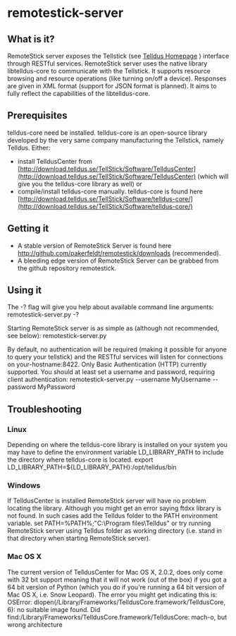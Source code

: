 # remotestick-server

## What is it?
RemoteStick server exposes the Tellstick
(see [Telldus Homepage](http://www.telldus.se) ) interface through RESTful
services. RemoteStick server uses the native library libtelldus-core to
communicate with the Tellstick. It supports resource browsing and resource
operations (like turning on/off a device). Responses are given in XML format
(support for JSON format is planned). It aims to fully reflect the capabilities
of the libtelldus-core.

## Prerequisites
telldus-core need be installed. telldus-core is an open-source library developed
by the very same company manufacturing the Tellstick, namely Telldus.
Either:

 * install TelldusCenter from
 [http://download.telldus.se/TellStick/Software/TelldusCenter](http://download.telldus.se/TellStick/Software/TelldusCenter)
 (which will give you the telldus-core library as well) or 
 * compile/install telldus-core manually. telldus-core is found here
 [http://download.telldus.se/TellStick/Software/telldus-core/](http://download.telldus.se/TellStick/Software/telldus-core/)

## Getting it

 * A stable version of RemoteStick Server is found here
 http://github.com/pakerfeldt/remotestick/downloads (recommended).
 * A bleeding edge version of RemoteStick Server can be grabbed from the github
 repository remotestick.

## Using it
The -? flag will give you help about available command line arguments:
    remotestick-server.py -?

Starting RemoteStick server is as simple as (although not recommended, see
below):
    remotestick-server.py

By default, no authentication will be required (making it possible for anyone to
query your tellstick) and the RESTful services will listen for connections on
your-hostname:8422. Only Basic Authentication (HTTP) currently supported.
You should at least set a username and password, requiring client
authentication:
    remotestick-server.py --username MyUsername --password MyPassword

## Troubleshooting

### Linux
Depending on where the telldus-core library is installed on your system you may
have to define the environment variable LD_LIBRARY_PATH to include the directory
where telldus-core is located.
    export LD_LIBRARY_PATH=${LD_LIBRARY_PATH}:/opt/telldus/bin

### Windows
If TelldusCenter is installed RemoteStick server will have no problem locating
the library. Although you might get an error saying ftdxx library is not found.
In such cases add the Telldus folder to the PATH environment variable.
    set PATH=%PATH%;"C:\Program files\Telldus" 
or try running RemoteStick server using Telldus folder as working directory
(i.e. stand in that directory when starting RemoteStick server).

### Mac OS X
The current version of TelldusCenter for Mac OS X, 2.0.2, does only come with 32
bit support meaning that it will not work (out of the box) if you got a 64 bit
version of Python (which you do if you're running a 64 bit version of Mac OS X,
i.e. Snow Leopard). The error you might get indicating this is:
    OSError: dlopen(/Library/Frameworks/TelldusCore.framework/TelldusCore, 6):
    no suitable image found.
    Did find:/Library/Frameworks/TelldusCore.framework/TelldusCore: mach-o, but
    wrong architecture